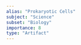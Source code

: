 ```yaml
---
alias: "Prokaryotic Cells"
subject: "Science"
subset: "Biology"
importance: 8
type: "Artifact"
---
```

